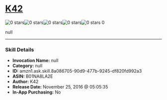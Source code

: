 # [K42](http://alexa.amazon.com/#skills/amzn1.ask.skill.8a086705-90d9-477b-9245-df820fd992a3)
![0 stars](../../images/ic_star_border_black_18dp_1x.png)![0 stars](../../images/ic_star_border_black_18dp_1x.png)![0 stars](../../images/ic_star_border_black_18dp_1x.png)![0 stars](../../images/ic_star_border_black_18dp_1x.png)![0 stars](../../images/ic_star_border_black_18dp_1x.png) 0

null

***

### Skill Details

* **Invocation Name:** null
* **Category:** null
* **ID:** amzn1.ask.skill.8a086705-90d9-477b-9245-df820fd992a3
* **ASIN:** B01NA8LA2E
* **Author:** K42
* **Release Date:** November 25, 2016 @ 05:05:35
* **In-App Purchasing:** No
